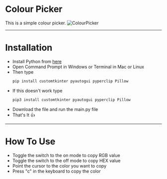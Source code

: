 # Colour Picker
This is a simple colour picker.
![ColourPicker](https://user-images.githubusercontent.com/77579661/169813556-daec5b7b-e19c-49e0-9dd1-da5b67a15947.gif)


***
# Installation
- Install Python from [here](https://python.org)
- Open Command Prompt in Windows or Terminal in Mac or Linux
- Then type
  ```bash
  pip install customtkinter pyautogui pyperclip Pillow
  ```
- If this doesn't work type
  ```bash
  pip3 install customtkinter pyautogui pyperclip Pillow
  ```
- Download the file and run the main.py file
- That's It 👍
***
# How To Use
- Toggle the switch to the on mode to copy RGB value
- Toggle the switch to the off mode to copy HEX value
- Point the cursor to the color you want to copy
- Press "c" in the keyboard to copy the color




